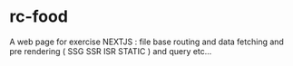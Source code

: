 # rc-food
A web page for exercise NEXTJS : file base routing and data fetching and pre rendering ( SSG  SSR ISR STATIC ) and query etc...
